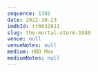 ```yaml
---
sequence: 1391
date: 2022-10-23
imdbId: tt0032811
slug: the-mortal-storm-1940
venue: null
venueNotes: null
medium: HBO Max
mediumNotes: null
---
```

